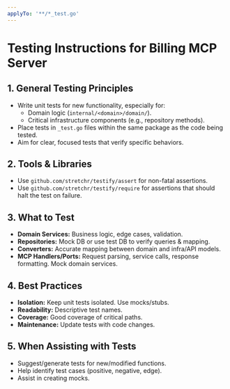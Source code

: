 ```yaml
---
applyTo: '**/*_test.go'
---
```


# Testing Instructions for Billing MCP Server

## 1. General Testing Principles
- Write unit tests for new functionality, especially for:
    - Domain logic (`internal/<domain>/domain/`).
    - Critical infrastructure components (e.g., repository methods).
- Place tests in `_test.go` files within the same package as the code being tested.
- Aim for clear, focused tests that verify specific behaviors.

## 2. Tools & Libraries
- Use `github.com/stretchr/testify/assert` for non-fatal assertions.
- Use `github.com/stretchr/testify/require` for assertions that should halt the test on failure.

## 3. What to Test
- **Domain Services:** Business logic, edge cases, validation.
- **Repositories:** Mock DB or use test DB to verify queries & mapping.
- **Converters:** Accurate mapping between domain and infra/API models.
- **MCP Handlers/Ports:** Request parsing, service calls, response formatting. Mock domain services.

## 4. Best Practices
- **Isolation:** Keep unit tests isolated. Use mocks/stubs.
- **Readability:** Descriptive test names.
- **Coverage:** Good coverage of critical paths.
- **Maintenance:** Update tests with code changes.

## 5. When Assisting with Tests
- Suggest/generate tests for new/modified functions.
- Help identify test cases (positive, negative, edge).
- Assist in creating mocks.
